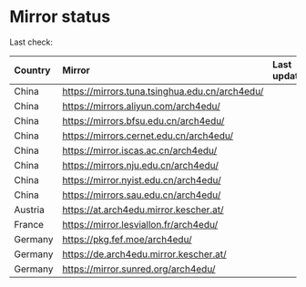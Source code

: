 <script src="./time.js"></script>
# Mirror status
Last check: <script type="text/javascript">localize(1744021617.2757096);</script>

|Country|Mirror|Last update|
|:------|:-----|:----------|
|China|https://mirrors.tuna.tsinghua.edu.cn/arch4edu/|<script type="text/javascript">localize(1744008267);</script>|
|China|https://mirrors.aliyun.com/arch4edu/|<script type="text/javascript">localize(1743964719);</script>|
|China|https://mirrors.bfsu.edu.cn/arch4edu/|<script type="text/javascript">localize(1743964719);</script>|
|China|https://mirrors.cernet.edu.cn/arch4edu/|<script type="text/javascript">localize(1743964719);</script>|
|China|https://mirror.iscas.ac.cn/arch4edu/|<script type="text/javascript">localize(1743964719);</script>|
|China|https://mirrors.nju.edu.cn/arch4edu/|<script type="text/javascript">localize(1743921745);</script>|
|China|https://mirror.nyist.edu.cn/arch4edu/|<script type="text/javascript">localize(1743964719);</script>|
|China|https://mirrors.sau.edu.cn/arch4edu/|<script type="text/javascript">localize(1731653531);</script>|
|Austria|https://at.arch4edu.mirror.kescher.at/|<script type="text/javascript">localize(1743964719);</script>|
|France|https://mirror.lesviallon.fr/arch4edu/|<script type="text/javascript">localize(1743964719);</script>|
|Germany|https://pkg.fef.moe/arch4edu/|<script type="text/javascript">localize(1743964719);</script>|
|Germany|https://de.arch4edu.mirror.kescher.at/|<script type="text/javascript">localize(1743964719);</script>|
|Germany|https://mirror.sunred.org/arch4edu/|<script type="text/javascript">localize(1743964719);</script>|

<script src="./tablefilter/tablefilter.js"></script>
<script src="./table.js"></script>